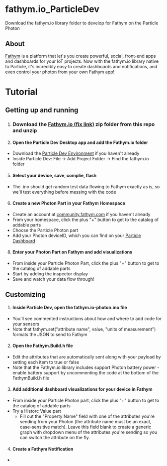 # fathym.io_ParticleDev
Download the fathym.io library folder to develop for Fathym on the Particle Photon
## About
[Fathym](http://fathym.com) is a platform that let's you create powerful, social, front-end apps and dashboards for your IoT projects. Now with the fathym.io library native to Particle, it's incredibly easy to create dashboards and notifications, and even control your photon from your own Fathym app! 
# Tutorial
## Getting up and running
1. ### Download the [Fathym.io (fix link)](http://fathym.io) zip folder from this repo and unzip
2. #### Open the Particle Dev Desktop app and add the Fathym.io folder
  - Download the [Particle Dev Environment](https://www.particle.io/dev) if you haven't already
  - Inside Particle Dev: File -> Add Project Folder -> Find the fathym.io folder
5. #### Select your device, save, complie, flash
  - The .ino should get random test data flowing to Fathym exactly as is, so we'll test everything before messing with the code
6. #### Create a new Photon Part in your Fathym Homespace
  - Create an  account at [community.fathym.com](http.//community.fathym.com) if you haven't already
  - From your homespace, click the plus "+" button to get to the catalog of addable parts
  - Choose the Particle Photon part
  - Add your Photon deviceID, which you can find on your [Particle Dashboard](https://dashboard.particle.io/user/devices)
8. #### Enter your Photon Part on Fathym and add visualizations
  - From inside your Particle Photon Part, click the plus "+" button to get to the catalog of addable parts
  - Start by adding the inspector display
  - Save and watch your data flow through!
## Customizing
1. #### Inside Particle Dev, open the fathym.io-photon.ino file
  - You'll see commented instructions about how and where to add code for your sensors
  - Note that fathym.set("attribute name", value, "units of measurement") formats the JSON to send to Fathym
2. #### Open the Fathym.Build.h file
  - Edit the attributes that are automatically sent along with your payload by setting each item to true or false 
  - Note that the Fathym.io library includes support Photon battery power - enable battery support by uncommenting the code at the bottom of the FathymBuild.h file
3. #### Add additional dashboard visualizations for your device in Fathym
  - From inside your Particle Photon part, click the plus "+" button to get to the catalog of addable parts
  - Try a Historc Value part
    - Fill out the "Property Name" field with one of the attributes you're sending from your Photon (the attribute name must be an exact, case-sensitive match). Leave this field blank to create a generic graph with dropdown menu of the attributes you're sending so you can switch the attribute on the fly.   
4. #### Create a Fathym Notification
  -


